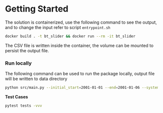 # Getting Started
The solution is containerized, use the following command to see the output, and to change the 
input refer to script `entrypoint.sh`
```sh
docker build . -t bt_slider && docker run --rm -it bt_slider
```
The CSV file is written inside the container, the volume can be mounted to persist the output file.

### Run locally
The following command can be used to run the package locally, output file will be written to data directory

```sh
python src/main.py --initial_start=2001-01-01 --end=2001-01-06 --system_time=2001-01-03 --sliding_steps=3 --sliding_delta=1
```
**Test Cases**
```sh
pytest tests -vvv
```
